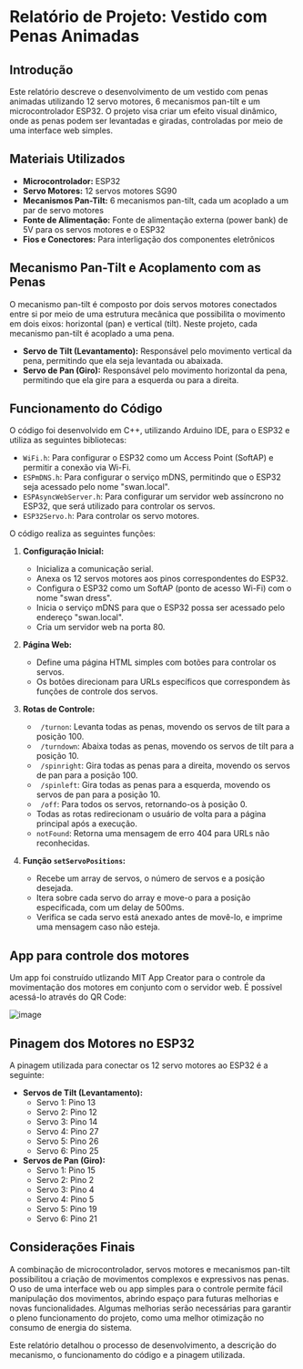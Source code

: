 # Relatório de Projeto: Vestido com Penas Animadas

## Introdução

Este relatório descreve o desenvolvimento de um vestido com penas animadas utilizando 12 servo motores, 6 mecanismos pan-tilt e um microcontrolador ESP32. O projeto visa criar um efeito visual dinâmico, onde as penas podem ser levantadas e giradas, controladas por meio de uma interface web simples.

## Materiais Utilizados

*   **Microcontrolador:** ESP32
*   **Servo Motores:** 12 servos motores SG90
*   **Mecanismos Pan-Tilt:** 6 mecanismos pan-tilt, cada um acoplado a um par de servo motores
*   **Fonte de Alimentação:** Fonte de alimentação externa (power bank) de 5V para os servos motores e o ESP32
*   **Fios e Conectores:** Para interligação dos componentes eletrônicos

## Mecanismo Pan-Tilt e Acoplamento com as Penas

O mecanismo pan-tilt é composto por dois servos motores conectados entre si por meio de uma estrutura mecânica que possibilita o movimento em dois eixos: horizontal (pan) e vertical (tilt). Neste projeto, cada mecanismo pan-tilt é acoplado a uma pena.

*   **Servo de Tilt (Levantamento):** Responsável pelo movimento vertical da pena, permitindo que ela seja levantada ou abaixada.
*   **Servo de Pan (Giro):** Responsável pelo movimento horizontal da pena, permitindo que ela gire para a esquerda ou para a direita.

## Funcionamento do Código

O código foi desenvolvido em C++, utilizando Arduino IDE, para o ESP32 e utiliza as seguintes bibliotecas:

*   `WiFi.h`: Para configurar o ESP32 como um Access Point (SoftAP) e permitir a conexão via Wi-Fi.
*   `ESPmDNS.h`: Para configurar o serviço mDNS, permitindo que o ESP32 seja acessado pelo nome "swan.local".
*   `ESPAsyncWebServer.h`: Para configurar um servidor web assíncrono no ESP32, que será utilizado para controlar os servos.
*   `ESP32Servo.h`: Para controlar os servo motores.

O código realiza as seguintes funções:

1.  **Configuração Inicial:**
    *   Inicializa a comunicação serial.
    *   Anexa os 12 servos motores aos pinos correspondentes do ESP32.
    *   Configura o ESP32 como um SoftAP (ponto de acesso Wi-Fi) com o nome "swan dress".
    *   Inicia o serviço mDNS para que o ESP32 possa ser acessado pelo endereço "swan.local".
    *   Cria um servidor web na porta 80.

2.  **Página Web:**
    *   Define uma página HTML simples com botões para controlar os servos.
    *   Os botões direcionam para URLs específicos que correspondem às funções de controle dos servos.

3.  **Rotas de Controle:**
    *   ` /turnon`: Levanta todas as penas, movendo os servos de tilt para a posição 100.
    *   ` /turndown`: Abaixa todas as penas, movendo os servos de tilt para a posição 10.
    *   ` /spinright`: Gira todas as penas para a direita, movendo os servos de pan para a posição 100.
    *   ` /spinleft`: Gira todas as penas para a esquerda, movendo os servos de pan para a posição 10.
    *   ` /off`: Para todos os servos, retornando-os à posição 0.
    *   Todas as rotas redirecionam o usuário de volta para a página principal após a execução.
    *   `notFound`: Retorna uma mensagem de erro 404 para URLs não reconhecidas.

4.  **Função `setServoPositions`:**
    *   Recebe um array de servos, o número de servos e a posição desejada.
    *   Itera sobre cada servo do array e move-o para a posição especificada, com um delay de 500ms.
    *   Verifica se cada servo está anexado antes de movê-lo, e imprime uma mensagem caso não esteja.

## App para controle dos motores

Um app foi construído utlizando MIT App Creator para o controle da movimentação dos motores em conjunto com o servidor web. É possível acessá-lo através do QR Code:

![image](https://github.com/user-attachments/assets/b1f43192-11d3-486e-84c6-dbc2fe5efde0)

## Pinagem dos Motores no ESP32

A pinagem utilizada para conectar os 12 servo motores ao ESP32 é a seguinte:

*   **Servos de Tilt (Levantamento):**
    *   Servo 1: Pino 13
    *   Servo 2: Pino 12
    *   Servo 3: Pino 14
    *   Servo 4: Pino 27
    *   Servo 5: Pino 26
    *   Servo 6: Pino 25
*   **Servos de Pan (Giro):**
    *   Servo 1: Pino 15
    *   Servo 2: Pino 2
    *   Servo 3: Pino 4
    *   Servo 4: Pino 5
    *   Servo 5: Pino 19
    *   Servo 6: Pino 21

## Considerações Finais

A combinação de microcontrolador, servos motores e mecanismos pan-tilt possibilitou a criação de movimentos complexos e expressivos nas penas. O uso de uma interface web ou app simples para o controle permite fácil manipulação dos movimentos, abrindo espaço para futuras melhorias e novas funcionalidades. Algumas melhorias serão necessárias para garantir o pleno funcionamento do projeto, como uma melhor otimização no consumo de energia do sistema.

Este relatório detalhou o processo de desenvolvimento, a descrição do mecanismo, o funcionamento do código e a pinagem utilizada.
